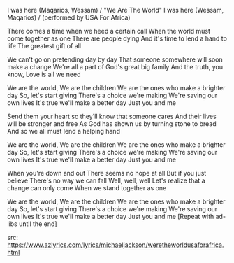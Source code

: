 I was here (Maqarios, Wessam) / "We Are The World"
I was here (Wessam, Maqarios) / (performed by USA For Africa)

There comes a time when we heed a certain call
When the world must come together as one
There are people dying
And it's time to lend a hand to life
The greatest gift of all

We can't go on pretending day by day
That someone somewhere will soon make a change
We're all a part of God's great big family
And the truth, you know,
Love is all we need

We are the world,
We are the children
We are the ones who make a brighter day
So, let's start giving
There's a choice we're making
We're saving our own lives
It's true we'll make a better day
Just you and me

Send them your heart so they'll know that someone cares
And their lives will be stronger and free
As God has shown us by turning stone to bread
And so we all must lend a helping hand

We are the world,
We are the children
We are the ones who make a brighter day
So, let's start giving
There's a choice we're making
We're saving our own lives
It's true we'll make a better day
Just you and me

When you're down and out
There seems no hope at all
But if you just believe
There's no way we can fall
Well, well, well
Let's realize that a change can only come
When we stand together as one

We are the world,
We are the children
We are the ones who make a brighter day
So, let's start giving
There's a choice we're making
We're saving our own lives
It's true we'll make a better day
Just you and me
[Repeat with ad-libs until the end]


src: https://www.azlyrics.com/lyrics/michaeljackson/weretheworldusaforafrica.html
